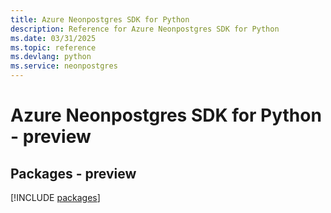 ```yaml
---
title: Azure Neonpostgres SDK for Python
description: Reference for Azure Neonpostgres SDK for Python
ms.date: 03/31/2025
ms.topic: reference
ms.devlang: python
ms.service: neonpostgres
---
```

# Azure Neonpostgres SDK for Python - preview
## Packages - preview
[!INCLUDE [packages](neonpostgres-index.md)]